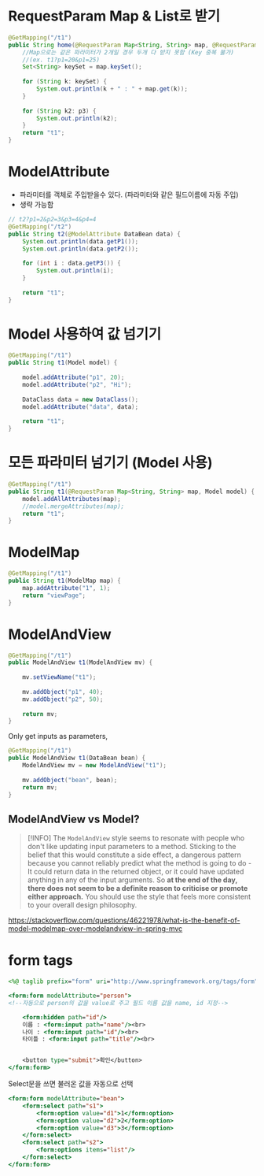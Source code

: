 # RequestParam Map & List로 받기

```java
@GetMapping("/t1")
public String home(@RequestParam Map<String, String> map, @RequestParam List<String> p3) {
	//Map으로는 같은 파라미터가 2개일 경우 두개 다 받지 못함 (Key 중복 불가)
	//(ex. t1?p1=20&p1=25)
	Set<String> keySet = map.keySet();
	
	for (String k: keySet) {
		System.out.println(k + " : " + map.get(k));
	}
	
	for (String k2: p3) {
		System.out.println(k2);
	}
	return "t1";
}
```


# ModelAttribute

- 파라미터를 객체로 주입받을수 있다. (파라미터와 같은 필드이름에 자동 주입)
- 생략 가능함

```java
// t2?p1=2&p2=3&p3=4&p4=4
@GetMapping("/t2")
public String t2(@ModelAttribute DataBean data) {
	System.out.println(data.getP1());
	System.out.println(data.getP2());
	
	for (int i : data.getP3()) {
		System.out.println(i);
	}
	
	return "t1";
}
```

# Model 사용하여 값 넘기기

```java
@GetMapping("/t1")
public String t1(Model model) {
	
	model.addAttribute("p1", 20);
	model.addAttribute("p2", "Hi");
	
	DataClass data = new DataClass();
	model.addAttribute("data", data);
	
	return "t1";
}
```

# 모든 파라미터 넘기기 (Model 사용)

```java
@GetMapping("/t1")
public String t1(@RequestParam Map<String, String> map, Model model) {
	model.addAllAttributes(map);
	//model.mergeAttributes(map);
	return "t1";
}
```

# ModelMap

```java
@GetMapping("/t1")
public String t1(ModelMap map) {
	map.addAttribute("1", 1);
	return "viewPage";
}
```

# ModelAndView

```java
@GetMapping("/t1")
public ModelAndView t1(ModelAndView mv) {
	
	mv.setViewName("t1");
	
	mv.addObject("p1", 40);
	mv.addObject("p2", 50);
	
	return mv;
}
```

Only get inputs as parameters,
```java
@GetMapping("/t1")
public ModelAndView t1(DataBean bean) {
	ModelAndView mv = new ModelAndView("t1");
	
	mv.addObject("bean", bean);
	return mv;
}
```



## ModelAndView vs Model?

>[!INFO]
>The `ModelAndView` style seems to resonate with people who don't like updating input parameters to a method. Sticking to the belief that this would constitute a side effect, a dangerous pattern because you cannot reliably predict what the method is going to do - It could return data in the returned object, or it could have updated anything in any of the input arguments.
>So **at the end of the day, there does not seem to be a definite reason to criticise or promote either approach.** You should use the style that feels more consistent to your overall design philosophy.

https://stackoverflow.com/questions/46221978/what-is-the-benefit-of-model-modelmap-over-modelandview-in-spring-mvc


# form tags

```jsp
<%@ taglib prefix="form" uri="http://www.springframework.org/tags/form" %>

<form:form modelAttribute="person">
<!--자동으로 person의 값을 value로 주고 필드 이름 값을 name, id 지정-->

	<form:hidden path="id"/>
	이름 : <form:input path="name"/><br>
	나이 : <form:input path="id"/><br>
	타이틀 : <form:input path="title"/><br>


	<button type="submit">확인</button>
</form:form>
```


Select문을 쓰면 불러온 값을 자동으로 선택
```jsp
<form:form modelAttribute="bean">
	<form:select path="s1">
		<form:option value="d1">1</form:option>
		<form:option value="d2">2</form:option>
		<form:option value="d3">3</form:option>
	</form:select>
	<form:select path="s2">
		<form:options items="list"/>
	</form:select>
</form:form>
```

